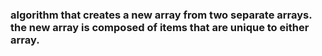 ### algorithm that creates a new array from two separate arrays.  the new array is composed of items that are unique to either array.
